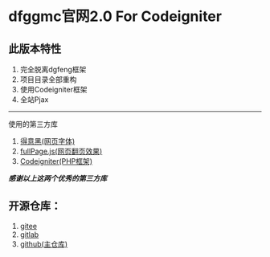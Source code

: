 # dfggmc官网2.0 For Codeigniter
## 此版本特性
1. 完全脱离dgfeng框架
2. 项目目录全部重构
3. 使用Codeigniter框架
4. 全站Pjax

***

使用的第三方库
1. [得意黑(网页字体)](https://github.com/atelier-anchor/smiley-sans)
2. [fullPage.js(网页翻页效果)](https://github.com/alvarotrigo/fullPage.js)
3. [Codeigniter(PHP框架)](https://github.com/CodeIgniter4/framework/)

***感谢以上这两个优秀的第三方库***

## 开源仓库：
1. [gitee](https://gitee.com/dfggmc/dfgg-offiial-website2.0)
2. [gitlab](https://gitlab.com/dfggmc/dfgg-offiial-website2.0)
3. [github(主仓库)](https://github.com/dfggmc/dfgg-offiial-website2.0)

